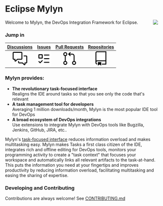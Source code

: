 # Eclipse Mylyn
Welcome to Mylyn, the DevOps Integration Framework for Eclipse.
<img align="right" src="https://user-images.githubusercontent.com/180969/208422255-93bd4f03-769b-4754-9fd0-995b3e5c1f4f.png">

### Jump in
| [Discussions](https://github.com/eclipse-mylyn/.github/discussions) | [Issues](https://github.com/issues?user=eclipse-mylyn) | [Pull Requests](https://github.com/pulls?user=eclipse-mylyn) | [Repositories](https://github.com/orgs/eclipse-mylyn/repositories) |
| :---: | :---: | :---: | :---: |
| [![Discussions](https://github.com/primer/octicons/blob/main/icons/comment-discussion-24.svg)](https://github.com/eclipse-mylyn/.github/discussions) | [![Issues](https://github.com/primer/octicons/blob/main/icons/tasklist-24.svg)](https://github.com/issues?user=eclipse-mylyn) |[![Pull Requests](https://github.com/primer/octicons/blob/main/icons/git-pull-request-24.svg)](https://github.com/pulls?user=eclipse-mylyn) |[![Repositories](https://github.com/primer/octicons/blob/main/icons/repo-24.svg)](https://github.com/orgs/eclipse-mylyn/repositories) |

### Mylyn provides:
- **The revolutionary task-focused interface**
<br>Realigns the IDE around tasks so that you see only the code that's relevant 
- **A task management tool for developers** 
<br>Averaging 1 million downloads/month, Mylyn is the most popular IDE tool for DevOps 
- **A broad ecosystem of DevOps integrations** 
<br>Use extensions to integrate Mylyn with DevOps tools like Bugzilla, Jenkins, GitHub, JIRA, etc..

Mylyn's [task-focused interface](https://en.wikipedia.org/wiki/Task-focused_interface)
reduces information overload and makes multitasking easy.
Mylyn makes Tasks a first class citizen of the IDE, integrates rich and offline editing for DevOps tools,
monitors your programming activity to create a "task context" that focuses your workspace and automatically links all
relevant artifacts to the task-at-hand. This puts the information you need at your fingertips and improves productivity
by reducing information overload, facilitating multitasking and easing the sharing of expertise. 

### Developing and Contributing
Contributions are always welcome!
See [CONTRIBUTING.md](https://github.com/eclipse-mylyn/.github/blob/main/CONTRIBUTING.md)
